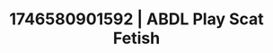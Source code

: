 ---
categories:
- AI-generated
- Inclusive desire
- Erotic silhouette
- Erotic tension build
- Artistic nudes
- Erotic gaze
- ASMR
- Cosplay
image: /assets/images/1746580901592.jpg
layout: post
seo:
  description: Featured content with sensual ABDL Play, Scat Fetish. HD images available.
  keywords: ABDL Play, Scat Fetish
  og_image: /assets/images/1746580901592.jpg
  schema_type: VisualArtwork
tags:
- ABDL Play
- '#1746580901592'
- Scat Fetish
title: 1746580901592 | ABDL Play Scat Fetish
---